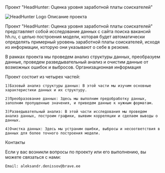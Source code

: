 Проект "HeadHunter: Оценка уровня заработной платы соискателей"

![HeadHunter Logo]([[https://upload.ommons/thumb/f/f6/HH_logo_2018.svg/640px-HH_logo_2018.svg.png](https://ru.m.wikipedia.org/wiki/%D0%A4%D0%B0%D0%B9%D0%BB:HeadHunter_logo.png)](https://mgsu.ru/news/Universitet/NIUMGSUvoshelvTOPreytingaHeadHunter/#prettyPhoto/0/))
Описание проекта

Проект "HeadHunter: Оценка уровня заработной платы соискателей" представляет собой исследование данных с сайта поиска вакансий hh.ru, с целью построения модели, которая будет автоматически определять примерный уровень заработной платы соискателей, исходя из информации, которую они указывают о себе в резюме.

В рамках проекта мы проведем анализ структуры данных, преобразуем данные, проведем разведывательный анализ и очистим данные от возможных ошибок и выбросов.
Организационная информация

Проект состоит из четырех частей:

    1)Базовый анализ структуры данных: В этой части мы изучим основные характеристики данных и их структуру.

    2)Преобразование данных: Здесь мы выполним предобработку данных, заполним пропущенные значения, и приведем данные к нужным форматам.

    3)Разведывательный анализ: В этой части исследования мы проведем анализ данных, построим графики, выявим корреляции и сделаем выводы о данных.

    4)Очистка данных: Здесь мы устраним ошибки, выбросы и несоответствия в данных для более точного построения модели.



Контакты

Если у вас возникли вопросы по проекту или его выполнению, вы можете связаться с нами:

    Email: aleksandr.denissov@brave.ee
    

